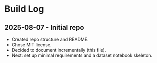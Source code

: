 # Build Log 
 
## 2025-08-07 - Initial repo 
- Created repo structure and README. 
- Chose MIT license. 
- Decided to document incrementally (this file). 
- Next: set up minimal requirements and a dataset notebook skeleton. 
